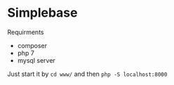 # Simplebase

Requirments
* composer
* php 7
* mysql server


Just start it by `cd www/` and then `php -S localhost:8000`
